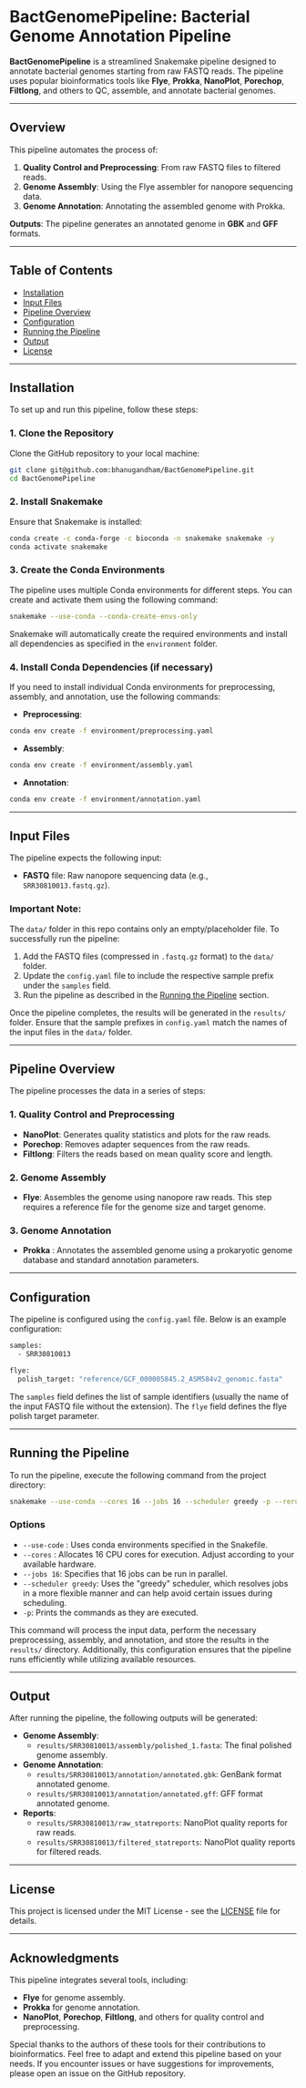 # **BactGenomePipeline: Bacterial Genome Annotation Pipeline**

**BactGenomePipeline** is a streamlined Snakemake pipeline designed to annotate bacterial genomes starting from raw FASTQ reads. The pipeline uses popular bioinformatics tools like **Flye**, **Prokka**, **NanoPlot**, **Porechop**, **Filtlong**, and others to QC, assemble, and annotate bacterial genomes.

---

## **Overview**

This pipeline automates the process of:
1. **Quality Control and Preprocessing**: From raw FASTQ files to filtered reads.
2. **Genome Assembly**: Using the Flye assembler for nanopore sequencing data.
3. **Genome Annotation**: Annotating the assembled genome with Prokka.

**Outputs**: The pipeline generates an annotated genome in **GBK** and **GFF** formats.

---

## **Table of Contents**

- [Installation](#installation)
- [Input Files](#input-files)
- [Pipeline Overview](#pipeline-overview)
- [Configuration](#configuration)
- [Running the Pipeline](#running-the-pipeline)
- [Output](#output)
- [License](#license)

---

## **Installation**

To set up and run this pipeline, follow these steps:

### **1. Clone the Repository**

Clone the GitHub repository to your local machine:
```bash
git clone git@github.com:bhanugandham/BactGenomePipeline.git
cd BactGenomePipeline
```

### **2. Install Snakemake**

Ensure that Snakemake is installed:
```bash
conda create -c conda-forge -c bioconda -n snakemake snakemake -y
conda activate snakemake
```

### **3. Create the Conda Environments**

The pipeline uses multiple Conda environments for different steps. You can create and activate them using the following command:
```bash
snakemake --use-conda --conda-create-envs-only
```
Snakemake will automatically create the required environments and install all dependencies as specified in the `environment` folder.

### **4. Install Conda Dependencies (if necessary)**

If you need to install individual Conda environments for preprocessing, assembly, and annotation, use the following commands:
- **Preprocessing**:
```bash
conda env create -f environment/preprocessing.yaml
```
- **Assembly**:
```bash
conda env create -f environment/assembly.yaml
```
- **Annotation**:
```bash
conda env create -f environment/annotation.yaml
```

---

## **Input Files**

The pipeline expects the following input:
- **FASTQ** file: Raw nanopore sequencing data (e.g., `SRR30810013.fastq.gz`).

### Important Note:
The `data/` folder in this repo contains only an empty/placeholder file. To successfully run the pipeline:

1. Add the FASTQ files (compressed in `.fastq.gz` format) to the `data/` folder.
2. Update the `config.yaml` file to include the respective sample prefix under the `samples` field.
3. Run the pipeline as described in the [Running the Pipeline](#running-the-pipeline) section.

Once the pipeline completes, the results will be generated in the `results/` folder. Ensure that the sample prefixes in `config.yaml` match the names of the input files in the `data/` folder.

---

## **Pipeline Overview**

The pipeline processes the data in a series of steps:

### **1. Quality Control and Preprocessing**
- **NanoPlot**: Generates quality statistics and plots for the raw reads.
- **Porechop**: Removes adapter sequences from the raw reads.
- **Filtlong**: Filters the reads based on mean quality score and length.

### **2. Genome Assembly**

- **Flye**: Assembles the genome using nanopore raw reads. This step requires a reference file for the genome size and target genome.

### **3. Genome Annotation**

- **Prokka** : Annotates the assembled genome using a prokaryotic genome database and standard annotation parameters.

---

## **Configuration**
The pipeline is configured using the `config.yaml` file. Below is an example configuration:

```bash
samples:
  - SRR30810013

flye:
  polish_target: "reference/GCF_000005845.2_ASM584v2_genomic.fasta"

```
The `samples` field defines the list of sample identifiers (usually the name of the input FASTQ file without the extension).
The `flye` field defines the flye polish target parameter.

---

## **Running the Pipeline**
To run the pipeline, execute the following command from the project directory:

```bash
snakemake --use-conda --cores 16 --jobs 16 --scheduler greedy -p --rerun-incomplete
```
### **Options** 

- `--use-code` : Uses conda environments specified in the Snakefile.
- `--cores` : Allocates 16 CPU cores for execution. Adjust according to your available hardware.
- `--jobs 16`: Specifies that 16 jobs can be run in parallel.
- `--scheduler greedy`: Uses the "greedy" scheduler, which resolves jobs in a more flexible manner and can help avoid certain issues during scheduling.
- `-p`: Prints the commands as they are executed.

This command will process the input data, perform the necessary preprocessing, assembly, and annotation, and store the results in the `results/` directory. Additionally, this configuration ensures that the pipeline runs efficiently while utilizing available resources.

---

## **Output**

After running the pipeline, the following outputs will be generated:
- **Genome Assembly**:
  - `results/SRR30810013/assembly/polished_1.fasta`: The final polished genome assembly.
- **Genome Annotation**:
  - `results/SRR30810013/annotation/annotated.gbk`: GenBank format annotated genome.
  - `results/SRR30810013/annotation/annotated.gff`: GFF format annotated genome.
- **Reports**:
  - `results/SRR30810013/raw_statreports`: NanoPlot quality reports for raw reads.
  - `results/SRR30810013/filtered_statreports`: NanoPlot quality reports for filtered reads.

---

## **License**
This project is licensed under the MIT License - see the [LICENSE](https://github.com/bhanugandham/BactGenomePipeline/blob/main/LICENSE) file for details.

---

## **Acknowledgments**
This pipeline integrates several tools, including:

- **Flye** for genome assembly.
- **Prokka** for genome annotation.
- **NanoPlot**, **Porechop**, **Filtlong**, and others for quality control and preprocessing.

Special thanks to the authors of these tools for their contributions to bioinformatics.
Feel free to adapt and extend this pipeline based on your needs. If you encounter issues or have suggestions for improvements, please open an issue on the GitHub repository.

